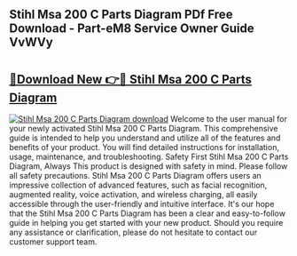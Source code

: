 ## Stihl Msa 200 C Parts Diagram PDf Free Download - Part-eM8 Service Owner Guide VvWVy

# <h2><a href="http://dfovf1.blite.top/?on=Stihl+Msa+200+C+Parts+Diagram">🔗Download New 👉🔴 Stihl Msa 200 C Parts Diagram</a></h2>

[![Stihl Msa 200 C Parts Diagram download](https://i.imgur.com/lujVjoI.png)](http://dfovf1.blite.top/?on=Stihl+Msa+200+C+Parts+Diagram)
Welcome to the user manual for your newly activated Stihl Msa 200 C Parts Diagram. This comprehensive guide is intended to help you understand and utilize all of the features and benefits of your product. You will find detailed instructions for installation, usage, maintenance, and troubleshooting. Safety First Stihl Msa 200 C Parts Diagram, Always This product is designed with safety in mind. Please follow all safety precautions. Stihl Msa 200 C Parts Diagram offers users an impressive collection of advanced features, such as facial recognition, augmented reality, voice activation, and wireless charging, all easily accessible through the user-friendly and intuitive interface. It's our hope that the Stihl Msa 200 C Parts Diagram has been a clear and easy-to-follow guide in helping you get started with your new product. Should you require any assistance or clarification, please do not hesitate to contact our customer support team.
